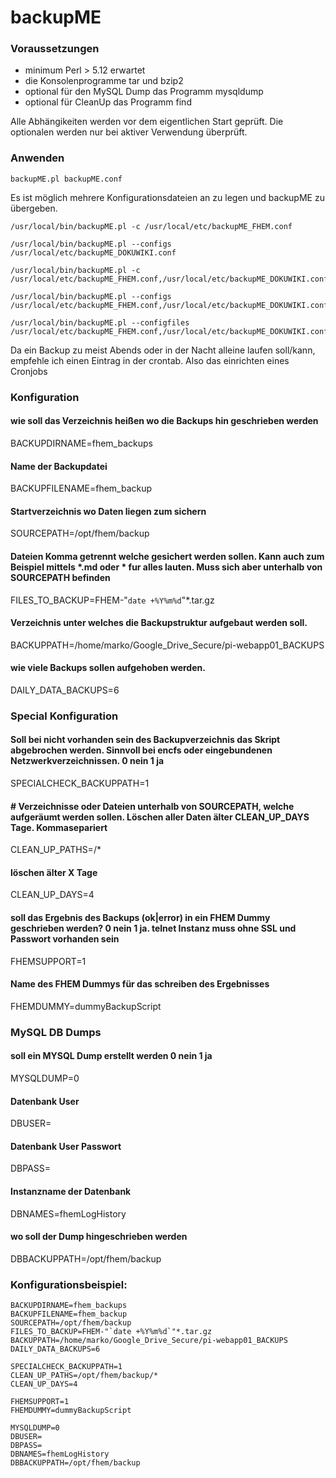 # backupME

### Voraussetzungen
- minimum Perl > 5.12 erwartet
- die Konsolenprogramme tar und bzip2
- optional für den MySQL Dump das Programm mysqldump
- optional für CleanUp das Programm find

Alle Abhängikeiten werden vor dem eigentlichen Start geprüft. Die optionalen werden nur bei aktiver Verwendung überprüft.

### Anwenden
```
backupME.pl backupME.conf
```

Es ist möglich mehrere Konfigurationsdateien an zu legen und backupME zu übergeben.
```
/usr/local/bin/backupME.pl -c /usr/local/etc/backupME_FHEM.conf

/usr/local/bin/backupME.pl --configs /usr/local/etc/backupME_DOKUWIKI.conf

/usr/local/bin/backupME.pl -c /usr/local/etc/backupME_FHEM.conf,/usr/local/etc/backupME_DOKUWIKI.conf

/usr/local/bin/backupME.pl --configs /usr/local/etc/backupME_FHEM.conf,/usr/local/etc/backupME_DOKUWIKI.conf

/usr/local/bin/backupME.pl --configfiles /usr/local/etc/backupME_FHEM.conf,/usr/local/etc/backupME_DOKUWIKI.conf
```

Da ein Backup zu meist Abends oder in der Nacht alleine laufen soll/kann, empfehle ich einen Eintrag in der crontab. Also das einrichten eines Cronjobs


### Konfiguration
#### wie soll das Verzeichnis heißen wo die Backups hin geschrieben werden
BACKUPDIRNAME=fhem_backups

#### Name der Backupdatei
BACKUPFILENAME=fhem_backup

#### Startverzeichnis wo Daten liegen zum sichern
SOURCEPATH=/opt/fhem/backup

#### Dateien Komma getrennt welche gesichert werden sollen. Kann auch zum Beispiel mittels *.md oder * fur alles lauten. Muss sich aber unterhalb von SOURCEPATH befinden
FILES_TO_BACKUP=FHEM-"`date +%Y%m%d`"*.tar.gz

#### Verzeichnis unter welches die Backupstruktur aufgebaut werden soll.
BACKUPPATH=/home/marko/Google_Drive_Secure/pi-webapp01_BACKUPS

#### wie viele Backups sollen aufgehoben werden.
DAILY_DATA_BACKUPS=6


### Special Konfiguration
#### Soll bei nicht vorhanden sein des Backupverzeichnis das Skript abgebrochen werden. Sinnvoll bei encfs oder eingebundenen Netzwerkverzeichnissen. 0 nein 1 ja
SPECIALCHECK_BACKUPPATH=1

#### # Verzeichnisse oder Dateien unterhalb von SOURCEPATH, welche aufgeräumt werden sollen. Löschen aller Daten älter CLEAN_UP_DAYS Tage. Kommasepariert
CLEAN_UP_PATHS=/*

#### löschen älter X Tage
CLEAN_UP_DAYS=4

#### soll das Ergebnis des Backups (ok|error) in ein FHEM Dummy geschrieben werden? 0 nein 1 ja. telnet Instanz muss ohne SSL und Passwort vorhanden sein
FHEMSUPPORT=1

#### Name des FHEM Dummys für das schreiben des Ergebnisses
FHEMDUMMY=dummyBackupScript


### MySQL DB Dumps
#### soll ein MYSQL Dump erstellt werden  0 nein 1 ja
MYSQLDUMP=0

#### Datenbank User
DBUSER=

#### Datenbank User Passwort
DBPASS=

#### Instanzname der Datenbank
DBNAMES=fhemLogHistory

#### wo soll der Dump hingeschrieben werden
DBBACKUPPATH=/opt/fhem/backup



### Konfigurationsbeispiel:
```
BACKUPDIRNAME=fhem_backups
BACKUPFILENAME=fhem_backup
SOURCEPATH=/opt/fhem/backup
FILES_TO_BACKUP=FHEM-"`date +%Y%m%d`"*.tar.gz
BACKUPPATH=/home/marko/Google_Drive_Secure/pi-webapp01_BACKUPS
DAILY_DATA_BACKUPS=6

SPECIALCHECK_BACKUPPATH=1
CLEAN_UP_PATHS=/opt/fhem/backup/*
CLEAN_UP_DAYS=4

FHEMSUPPORT=1
FHEMDUMMY=dummyBackupScript

MYSQLDUMP=0
DBUSER=
DBPASS=
DBNAMES=fhemLogHistory
DBBACKUPPATH=/opt/fhem/backup
```
